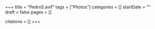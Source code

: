 +++
title = "Pedro5.avif"
tags = ["Photos"]
categories = []
startDate = ""
draft = false
pages = []

citations = []
+++
